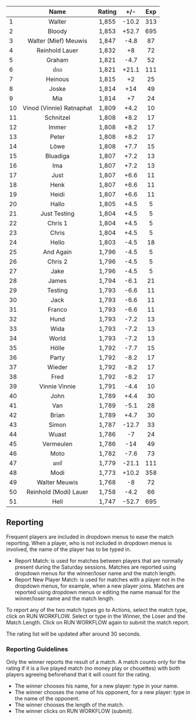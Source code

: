 | |Name|Rating|+/-|Exp|
|-|:--:|:----:|:-:|:-:|
|1|Walter|1,855|-10.2|313|
|2|Bloody|1,853|+52.7|695|
|3|Walter (Mief) Meuwis|1,847|-4.8|87|
|4|Reinhold Lauer|1,832|+8|72|
|5|Graham|1,821|-4.7|52|
|6|ปกถ|1,821|+21.1|111|
|7|Heinous|1,815|+2|25|
|8|Joske|1,814|+14|49|
|9|Mia|1,814|+7|24|
|10|Vinod (Vinnie) Ratnaphat|1,809|+4.2|10|
|11|Schnitzel|1,808|+8.2|17|
|12|Immer|1,808|+8.2|17|
|13|Peter|1,808|+8.2|17|
|14|Löwe|1,808|+7.7|15|
|15|Bluadiga|1,807|+7.2|13|
|16|Ima|1,807|+7.2|13|
|17|Just|1,807|+6.6|11|
|18|Henk|1,807|+6.6|11|
|19|Heidi|1,807|+6.6|11|
|20|Hallo|1,805|+4.5|5|
|21|Just Testing|1,804|+4.5|5|
|22|Chris 1|1,804|+4.5|5|
|23|Chris|1,804|+4.5|5|
|24|Hello|1,803|-4.5|18|
|25|And Again|1,796|-4.5|5|
|26|Chris 2|1,796|-4.5|5|
|27|Jake|1,796|-4.5|5|
|28|James|1,794|-6.1|21|
|29|Testing|1,793|-6.6|11|
|30|Jack|1,793|-6.6|11|
|31|Franco|1,793|-6.6|11|
|32|Hund|1,793|-7.2|13|
|33|Wida|1,793|-7.2|13|
|34|World|1,793|-7.2|13|
|35|Hölle|1,792|-7.7|15|
|36|Party|1,792|-8.2|17|
|37|Wieder|1,792|-8.2|17|
|38|Fred|1,792|-8.2|17|
|39|Vinnie Vinnie|1,791|-4.4|10|
|40|John|1,789|+4.4|30|
|41|Van|1,789|-5.1|28|
|42|Brian|1,789|+4.7|30|
|43|Simon|1,787|-12.7|33|
|44|Wuast|1,786|-7|24|
|45|Vermeulen|1,786|-14|49|
|46|Moto|1,782|-7.6|73|
|47|มยยั|1,779|-21.1|111|
|48|Modi|1,773|+10.2|358|
|49|Walter Meuwis|1,768|-8|72|
|50|Reinhold (Modi) Lauer|1,758|-4.2|66|
|51|Hell|1,747|-52.7|695|

 

## Reporting

Frequent players are included in dropdown menus to ease the match reporting.
When a player, who is not included in dropdown menus is involved, the name of the player has to be typed in.

- Report Match:  is used for matches between players that are normally present during the Saturday sessions.
Matches are reported using dropdown menus for the winner/loser name and the match length.
- Report New Player Match:  is used for matches with a player not in the dropdown menus, for example, when a new player joins.
Matches are reported using dropdown menus or editing the name manual for the winner/loser name and the match length.

To report any of the two match types go to Actions, select the match type, click on RUN WORKFLOW.
Select or type in the Winner, the Loser and the Match Length.
Click on RUN WORKFLOW again to submit the match report.

The rating list will be updated after around 30 seconds.

### Reporting Guidelines

Only the winner reports the result of a match.
A match counts only for the rating if it is a live played match (no money play or chouettes)
with both players agreeing beforehand that it will count for the rating.

- The winner chooses his name, for a new player: type in your name.
- The winner chooses the name of his opponent, for a new player: type in the name of the opponent.
- The winner chooses the length of the match.
- The winner clicks on RUN WORKFLOW (submit).
